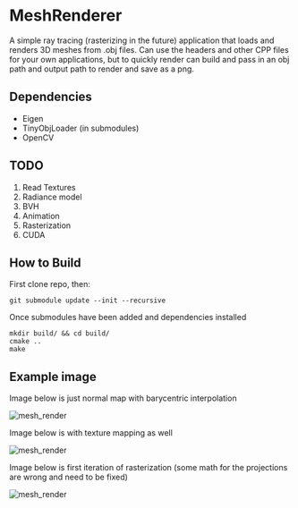 # MeshRenderer

A simple ray tracing (rasterizing in the future) application that loads and renders 3D meshes from .obj files. Can use the headers and other CPP files for your own applications, but to quickly render can build and pass in an obj path and output path to render and save as a png.

## Dependencies
- Eigen
- TinyObjLoader (in submodules)
- OpenCV

## TODO
1. Read Textures
2. Radiance model
3. BVH
4. Animation
5. Rasterization
6. CUDA

## How to Build

First clone repo, then:

```
git submodule update --init --recursive
```
Once submodules have been added and dependencies installed

```
mkdir build/ && cd build/
cmake ..
make
```
## Example image

Image below is just normal map with barycentric interpolation

![mesh_render](https://github.com/user-attachments/assets/e2f48e0e-e11f-4848-b90d-f0a35948dec7)

Image below is with texture mapping as well

![mesh_render](https://github.com/user-attachments/assets/f47c26f3-3bdf-4314-b984-7c758cff3ed8)

Image below is first iteration of rasterization (some math for the projections are wrong and need to be fixed)

![mesh_render](https://github.com/user-attachments/assets/f179bdc8-8652-4f8e-9254-27bdd6609bbf)
